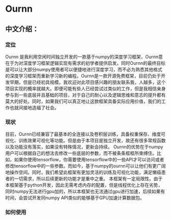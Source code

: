 # Ournn

## 中文介绍：

### 定位
Ournn 是我利用空闲时间独立开发的一款基于numpy的深度学习框架，Ournn意在于为对深度学习框架逻辑实现有需求的初学者提供启发，同时Ournn的最终目标是可以让大部分numpy使用者可以便捷地进行深度学习，而不必为熟悉其他格式的深度学习框架而重新学习新的编程。Ournn是一款开源免费框架，目前仍处于开发早期，但是已经初具规模。我欢迎对此项目感兴趣的朋友联系我，人越多，这个项目实现的概率就越大。即便可能有些人已经尝试过类似的工作，但是我相信亲身参与到一些底层并且基础的项目，对于自己的耐心以及逻辑思维和意志的提升都有莫大的好处。同时，如果我们可以真正地让这款框架具备实际应用价值，我们的工作也就间接地造福了社会。

### 现状
目前，Ournn已经兼容了最基本的全连接以及卷积层训练，具备权重保存、维度可视化、训练效果可视化等功能。但是由于本项目是独立开发，故还有很多常规函数以及功能没有落实，如果没有特殊情况，更新会持续。
Ournn的优势在于numpy用户可以根据自己的想法去修改一些底层的参数，而不被条条框框所束缚住。比如，如果你使用tensorflow，你需要使用tensorflow中的一些API才可以访问或者修改tensorflow中的一些参数。而如今，基于numpy的ournn可以让他们有更广阔地操作空间。同时，我们希望此框架有更加灵活的训练及可视化功能，满足懒癌患者的一切需求，所以后续更新的功能才是重中之重。
本框架有一定局限性。由于本框架基于python开发，因此无需考虑内存的配置，但是线程优化上存在劣势，同时numpy无法进行gpu加的，所以本框架也无法通过gpu进行加速，后续如果有时间，会尝试开发同numpy API类似的能够基于GPU加速计算数据包。

### 如何使用



